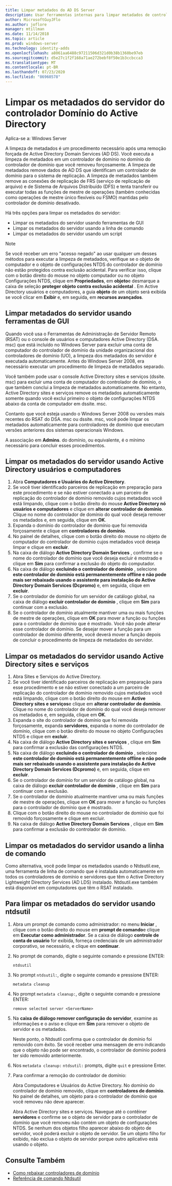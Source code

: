 ```yaml
---
title: Limpar metadados do AD DS Server
description: Usar ferramentas internas para limpar metadados de controladores de domínio removidos
author: MicrosoftGuyJFlo
ms.author: joflore
manager: mtillman
ms.date: 11/14/2018
ms.topic: article
ms.prod: windows-server
ms.technology: identity-adds
ms.openlocfilehash: a8061aa6488c97211506d321d0b38b1360be97eb
ms.sourcegitcommit: d5e27c1f2f168a71ae272bebf8f50e1b3ccbcca3
ms.translationtype: MT
ms.contentlocale: pt-BR
ms.lasthandoff: 07/23/2020
ms.locfileid: "86960578"
---
```

# <a name="clean-up-active-directory-domain-controller-server-metadata"></a>Limpar os metadados do servidor do controlador Domínio do Active Directory

Aplica-se a: Windows Server

A limpeza de metadados é um procedimento necessário após uma remoção forçada de Active Directory Domain Services (AD DS). Você executa a limpeza de metadados em um controlador de domínio no domínio do controlador de domínio que você removeu forçosamente. A limpeza de metadados remove dados de AD DS que identificam um controlador de domínio para o sistema de replicação. A limpeza de metadados também remove as conexões de replicação de FRS (serviço de replicação de arquivo) e de Sistema de Arquivos Distribuído (DFS) e tenta transferir ou executar todas as funções de mestre de operações (também conhecidas como operações de mestre único flexíveis ou FSMO) mantidas pelo controlador de domínio desativado.

Há três opções para limpar os metadados do servidor:

- Limpar os metadados do servidor usando ferramentas de GUI
- Limpar os metadados do servidor usando a linha de comando
- Limpar os metadados do servidor usando um script

> [!NOTE]
> Se você receber um erro "acesso negado" ao usar qualquer um desses métodos para executar a limpeza de metadados, verifique se o objeto de computador e o objeto de configurações NTDS do controlador de domínio não estão protegidos contra exclusão acidental. Para verificar isso, clique com o botão direito do mouse no objeto computador ou no objeto Configurações NTDS, clique em **Propriedades**, em **objeto**e desmarque a caixa de seleção **proteger objeto contra exclusão acidental** . Em Active Directory usuários e computadores, a guia **objeto** de um objeto será exibida se você clicar em **Exibir** e, em seguida, em **recursos avançados**.

## <a name="clean-up-server-metadata-using-gui-tools"></a>Limpar metadados do servidor usando ferramentas de GUI

Quando você usa o Ferramentas de Administração de Servidor Remoto (RSAT) ou o console de usuários e computadores Active Directory (DSA. msc) que está incluído no Windows Server para excluir uma conta de computador do controlador de domínio da unidade organizacional dos controladores de domínio (UO), a limpeza dos metadados do servidor é executada automaticamente. Antes do Windows Server 2008, era necessário executar um procedimento de limpeza de metadados separado.

Você também pode usar o console Active Directory sites e serviços (dssite. msc) para excluir uma conta de computador do controlador de domínio, o que também conclui a limpeza de metadados automaticamente. No entanto, Active Directory sites e serviços remove os metadados automaticamente somente quando você exclui primeiro o objeto de configurações NTDS abaixo da conta de computador em dssite. msc.

Contanto que você esteja usando o Windows Server 2008 ou versões mais recentes do RSAT do DSA. msc ou dssite. msc, você pode limpar os metadados automaticamente para controladores de domínio que executam versões anteriores dos sistemas operacionais Windows.

A associação em **Admins**. do domínio, ou equivalente, é o mínimo necessário para concluir esses procedimentos.

## <a name="clean-up-server-metadata-using-activedirectory-users-and-computers"></a>Limpar os metadados do servidor usando Active Directory usuários e computadores

1. Abra **Computadores e Usuários do Active Directory**.
2. Se você tiver identificado parceiros de replicação em preparação para este procedimento e se não estiver conectado a um parceiro de replicação do controlador de domínio removido cujos metadados você está limpando, clique com o botão direito do mouse **Active Directory nó usuários e computadores** e clique em **alterar controlador de domínio**. Clique no nome do controlador de domínio do qual você deseja remover os metadados e, em seguida, clique em **OK**.
3. Expanda o domínio do controlador de domínio que foi removida forçosamente e clique em **controladores de domínio**.
4. No painel de detalhes, clique com o botão direito do mouse no objeto de computador do controlador de domínio cujos metadados você deseja limpar e clique em **excluir**.
5. Na caixa de diálogo **Active Directory Domain Services** , confirme se o nome do controlador de domínio que você deseja excluir é mostrado e clique em **Sim** para confirmar a exclusão do objeto do computador.
6. Na caixa de diálogo **excluindo o controlador de domínio** , selecione **este controlador de domínio está permanentemente offline e não pode mais ser rebaixado usando o assistente para instalação do Active Directory Domain Services (Dcpromo)** e, em seguida, clique em **excluir**.
7. Se o controlador de domínio for um servidor de catálogo global, na caixa de diálogo **excluir controlador de domínio** , clique em **Sim** para continuar com a exclusão.
8. Se o controlador de domínio atualmente mantiver uma ou mais funções de mestre de operações, clique em **OK** para mover a função ou funções para o controlador de domínio que é mostrado. Você não pode alterar esse controlador de domínio. Se desejar mover a função para um controlador de domínio diferente, você deverá mover a função depois de concluir o procedimento de limpeza de metadados do servidor.

## <a name="clean-up-server-metadata-using-activedirectory-sites-and-services"></a>Limpar os metadados do servidor usando Active Directory sites e serviços

1. Abra Sites e Serviços do Active Directory.
2. Se você tiver identificado parceiros de replicação em preparação para esse procedimento e se não estiver conectado a um parceiro de replicação do controlador de domínio removido cujos metadados você está limpando, clique com o botão direito do mouse em **Active Directory sites e serviços**e clique em **alterar controlador de domínio**. Clique no nome do controlador de domínio do qual você deseja remover os metadados e, em seguida, clique em **OK**.
3. Expanda o site do controlador de domínio que foi removida forçosamente, expanda **servidores**, expanda o nome do controlador de domínio, clique com o botão direito do mouse no objeto Configurações NTDS e clique em **excluir**.
4. Na caixa de diálogo **Active Directory sites e serviços** , clique em **Sim** para confirmar a exclusão das configurações NTDS.
5. Na caixa de diálogo **excluindo o controlador de domínio** , selecione **este controlador de domínio está permanentemente offline e não pode mais ser rebaixado usando o assistente para instalação do Active Directory Domain Services (Dcpromo)** e, em seguida, clique em **excluir**.
6. Se o controlador de domínio for um servidor de catálogo global, na caixa de diálogo **excluir controlador de domínio** , clique em **Sim** para continuar com a exclusão.
7. Se o controlador de domínio atualmente mantiver uma ou mais funções de mestre de operações, clique em **OK** para mover a função ou funções para o controlador de domínio que é mostrado.
8. Clique com o botão direito do mouse no controlador de domínio que foi removido forçosamente e clique em excluir.
9. Na caixa de diálogo **Active Directory Domain Services** , clique em **Sim** para confirmar a exclusão do controlador de domínio.

## <a name="clean-up-server-metadata-using-the-command-line"></a>Limpar os metadados do servidor usando a linha de comando

Como alternativa, você pode limpar os metadados usando o Ntdsutil.exe, uma ferramenta de linha de comando que é instalada automaticamente em todos os controladores de domínio e servidores que têm o Active Directory Lightweight Directory Services (AD LDS) instalado. Ntdsutil.exe também está disponível em computadores que têm o RSAT instalado.

## <a name="to-clean-up-server-metadata-by-using-ntdsutil"></a>Para limpar os metadados do servidor usando ntdsutil

1. Abra um prompt de comando como administrador: no menu **Iniciar** , clique com o botão direito do mouse em **prompt de comando**e clique em **Executar como administrador**. Se a caixa de diálogo **controle de conta de usuário** for exibida, forneça credenciais de um administrador corporativo, se necessário, e clique em **continuar**.
2. No prompt de comando, digite o seguinte comando e pressione ENTER:

   `ntdsutil`

3. No prompt `ntdsutil:`, digite o seguinte comando e pressione ENTER:

   `metadata cleanup`

4. No prompt `metadata cleanup:`, digite o seguinte comando e pressione ENTER:

   `remove selected server <ServerName>`

5. Na **caixa de diálogo remover configuração do servidor**, examine as informações e o aviso e clique em **Sim** para remover o objeto de servidor e os metadados.

   Neste ponto, o Ntdsutil confirma que o controlador de domínio foi removido com êxito. Se você receber uma mensagem de erro indicando que o objeto não pode ser encontrado, o controlador de domínio poderá ter sido removido anteriormente.

6. Nos `metadata cleanup:` `ntdsutil:` prompts, digite `quit` e pressione Enter.

7. Para confirmar a remoção do controlador de domínio:

   Abra Computadores e Usuários do Active Directory. No domínio do controlador de domínio removido, clique em **controladores de domínio**. No painel de detalhes, um objeto para o controlador de domínio que você removeu não deve aparecer.

   Abra Active Directory sites e serviços. Navegue até o contêiner **servidores** e confirme se o objeto de servidor para o controlador de domínio que você removeu não contém um objeto de configurações NTDS. Se nenhum dos objetos filho aparecer abaixo do objeto de servidor, você poderá excluir o objeto de servidor. Se um objeto filho for exibido, não exclua o objeto de servidor porque outro aplicativo está usando o objeto.

## <a name="see-also"></a>Consulte Também

* [Como rebaixar controladores de domínio](Demoting-Domain-Controllers-and-Domains--Level-200-.md)
* [Referência de comando Ntdsutil](/previous-versions/windows/it-pro/windows-server-2008-r2-and-2008/cc753343(v=ws.10))
